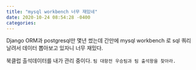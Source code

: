 ```yaml
---
title: "mysql workbench 너무 재밌네"
date: 2020-10-24 08:54:28 -0400
categories: 
---
```


Django ORM과 postgresql만 몇년 썼는데 
간만에 mysql workbench 로 sql 쿼리 날려서 데이터 뽑아보고 있자니 너무 재밌다. 


북클럽 출석데이터를 내가 관리 중이다.  `팀 대항전 우승팀과 팀 출석왕을 찾아라.`

 